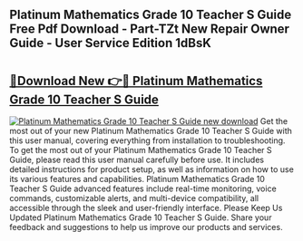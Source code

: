 ## Platinum Mathematics Grade 10 Teacher S Guide Free Pdf Download - Part-TZt New Repair Owner Guide - User Service Edition 1dBsK

# <h2><a href="http://bc84995.oget.top/?id=Platinum+Mathematics+Grade+10+Teacher+S+Guide">🔗Download New 👉🔴 Platinum Mathematics Grade 10 Teacher S Guide</a></h2>

[![Platinum Mathematics Grade 10 Teacher S Guide new download](https://i.imgur.com/5g1atiW.png)](http://bc84995.oget.top/?id=Platinum+Mathematics+Grade+10+Teacher+S+Guide)
Get the most out of your new Platinum Mathematics Grade 10 Teacher S Guide with this user manual, covering everything from installation to troubleshooting. To get the most out of your Platinum Mathematics Grade 10 Teacher S Guide, please read this user manual carefully before use. It includes detailed instructions for product setup, as well as information on how to use its various features and capabilities. Platinum Mathematics Grade 10 Teacher S Guide advanced features include real-time monitoring, voice commands, customizable alerts, and multi-device compatibility, all accessible through the sleek and user-friendly interface. Please Keep Us Updated Platinum Mathematics Grade 10 Teacher S Guide. Share your feedback and suggestions to help us improve our products and services.

